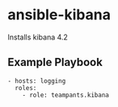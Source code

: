 # ansible-kibana
Installs kibana 4.2

## Example Playbook

    - hosts: logging
      roles:
        - role: teampants.kibana
